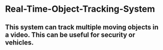 # Real-Time-Object-Tracking-System

## This system can track multiple moving objects in a video. This can be useful for security or vehicles.
